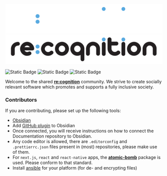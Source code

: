 <img src='/img/re-cognition-logo.svg#gh-dark-mode-only' alt='re:cognition'/>
<img src='/img/re-cognition-logo-dark.svg#gh-light-mode-only' alt='re:cognition'/>

![Static Badge](
https://img.shields.io/badge/rust-orange?style=for-the-badge&logo=rust)
![Static Badge](
https://img.shields.io/badge/react-darkblue?style=for-the-badge&logo=react)
![Static Badge](
https://img.shields.io/badge/react-darkblue?style=for-the-badge&logo=react-native)


Welcome to the shared [**re:cognition**](https://re-cognition.app) community.
We strive to create socially relevant software which
promotes and supports a fully inclusive society.


### Contributors
If you are contributing, please set up
the following tools: 

- [Obsidian](https://obsidian.md)
- Add [GitHub plugin](https://github.com/denolehov/obsidian-git) to Obsidian 
- Once connected, you will receive instructions on how to connect the Documentation repository to Obsidian.
- Any code editor is allowed, there are `.editorconfig` and `.prettierrc.json` files present in (most) repositories, please make use of them.
- For `next.js`, `react` and `react-native` apps, the [**atomic-bomb**](https://www.npmjs.com/~renekrewinkel) package is used. Please conform to that standard.
- Install [ansible](https://docs.ansible.com/ansible/latest/installation_guide/intro_installation.html) for your platform (for de- and encrypting files)




